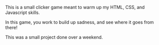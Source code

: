 This is a small clicker game meant to warm up my HTML, CSS, and Javascript skills. 

In this game, you work to build up sadness, and see where it goes from there!

This was a small project done over a weekend.
